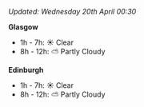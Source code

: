 *Updated: Wednesday 20th April 00:30*

**Glasgow**

* 1h - 7h: :sunny: Clear
* 8h - 12h: :partly_sunny: Partly Cloudy

**Edinburgh**

* 1h - 7h: :sunny: Clear
* 8h - 12h: :partly_sunny: Partly Cloudy
